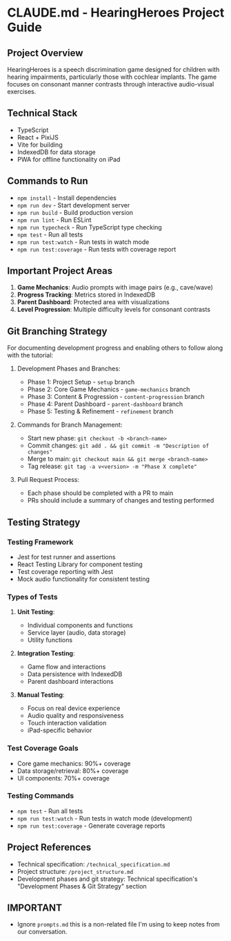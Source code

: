 # CLAUDE.md - HearingHeroes Project Guide

## Project Overview
HearingHeroes is a speech discrimination game designed for children with hearing impairments, particularly those with cochlear implants. The game focuses on consonant manner contrasts through interactive audio-visual exercises.

## Technical Stack
- TypeScript
- React + PixiJS
- Vite for building
- IndexedDB for data storage
- PWA for offline functionality on iPad

## Commands to Run
- `npm install` - Install dependencies
- `npm run dev` - Start development server
- `npm run build` - Build production version
- `npm run lint` - Run ESLint
- `npm run typecheck` - Run TypeScript type checking
- `npm test` - Run all tests
- `npm run test:watch` - Run tests in watch mode
- `npm run test:coverage` - Run tests with coverage report

## Important Project Areas
1. **Game Mechanics**: Audio prompts with image pairs (e.g., cave/wave)
2. **Progress Tracking**: Metrics stored in IndexedDB
3. **Parent Dashboard**: Protected area with visualizations
4. **Level Progression**: Multiple difficulty levels for consonant contrasts

## Git Branching Strategy
For documenting development progress and enabling others to follow along with the tutorial:

1. Development Phases and Branches:
   - Phase 1: Project Setup - `setup` branch
   - Phase 2: Core Game Mechanics - `game-mechanics` branch
   - Phase 3: Content & Progression - `content-progression` branch
   - Phase 4: Parent Dashboard - `parent-dashboard` branch
   - Phase 5: Testing & Refinement - `refinement` branch

2. Commands for Branch Management:
   - Start new phase: `git checkout -b <branch-name>`
   - Commit changes: `git add . && git commit -m "Description of changes"`
   - Merge to main: `git checkout main && git merge <branch-name>`
   - Tag release: `git tag -a v<version> -m "Phase X complete"`

3. Pull Request Process:
   - Each phase should be completed with a PR to main
   - PRs should include a summary of changes and testing performed

## Testing Strategy

### Testing Framework
- Jest for test runner and assertions
- React Testing Library for component testing
- Test coverage reporting with Jest
- Mock audio functionality for consistent testing

### Types of Tests
1. **Unit Testing**:
   - Individual components and functions
   - Service layer (audio, data storage)
   - Utility functions

2. **Integration Testing**:
   - Game flow and interactions
   - Data persistence with IndexedDB
   - Parent dashboard interactions

3. **Manual Testing**:
   - Focus on real device experience
   - Audio quality and responsiveness
   - Touch interaction validation
   - iPad-specific behavior

### Test Coverage Goals
- Core game mechanics: 90%+ coverage
- Data storage/retrieval: 80%+ coverage
- UI components: 70%+ coverage

### Testing Commands
- `npm test` - Run all tests
- `npm run test:watch` - Run tests in watch mode (development)
- `npm run test:coverage` - Generate coverage reports

## Project References
- Technical specification: `/technical_specification.md`
- Project structure: `/project_structure.md`
- Development phases and git strategy: Technical specification's "Development Phases & Git Strategy" section

## IMPORTANT
- Ignore `prompts.md` this is a non-related file I'm using to keep notes from our conversation.